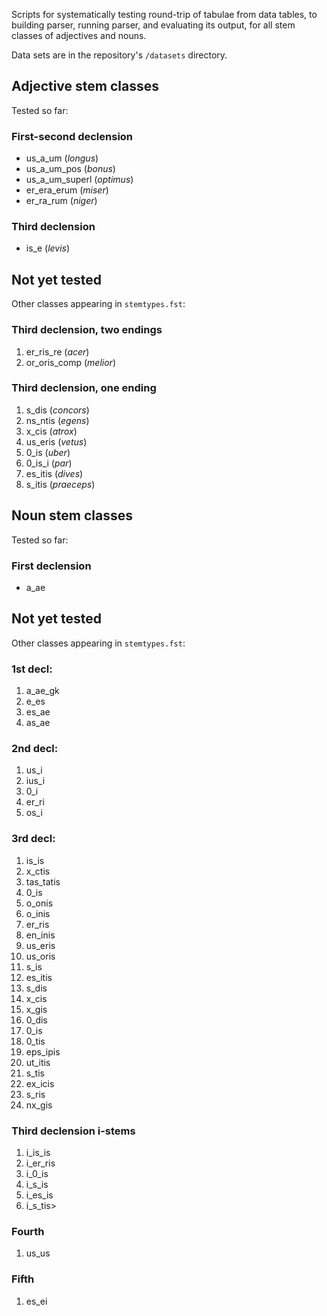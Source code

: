 Scripts for systematically testing round-trip of tabulae from data tables, to building parser, running parser, and evaluating its output, for all stem classes of adjectives and nouns.

Data sets are in the repository's `/datasets` directory.


## Adjective stem classes

Tested so far:


### First-second declension

- us_a_um (*longus*)
- us_a_um_pos (*bonus*)
- us_a_um_superl (*optimus*)
- er_era_erum (*miser*)
- er_ra_rum (*niger*)


### Third declension

- is_e (*levis*)




## Not yet tested

Other classes appearing in `stemtypes.fst`:

### Third declension, two endings


1. er_ris_re (*acer*)
1. or_oris_comp (*melior*)

### Third declension, one ending

1. s_dis (*concors*)
1. ns_ntis (*egens*)
1. x_cis (*atrox*)
1. us_eris (*vetus*)
1. 0_is (*uber*)
1. 0_is_i (*par*)
1. es_itis (*dives*)
1. s_itis (*praeceps*)





## Noun stem classes


Tested so far:


### First declension

- a_ae


## Not yet tested

Other classes appearing in `stemtypes.fst`:


### 1st decl:

1. a_ae_gk
1. e_es
1. es_ae
1. as_ae

### 2nd decl:

1. us_i
1. ius_i
1. 0_i
1. er_ri
1. os_i


### 3rd decl:

1. is_is
1. x_ctis
1. tas_tatis
1. 0_is
1. o_onis
1. o_inis
1. er_ris
1. en_inis
1. us_eris
1. us_oris
1. s_is
1. es_itis
1. s_dis
1. x_cis
1. x_gis
1. 0_dis
1. 0_is
1. 0_tis
1. eps_ipis
1. ut_itis
1. s_tis
1. ex_icis
1. s_ris
1. nx_gis

### Third declension i-stems

1. i_is_is
1. i_er_ris
1. i_0_is
1. i_s_is
1. i_es_is
1. i_s_tis>

### Fourth

1. us_us

### Fifth

1. es_ei
